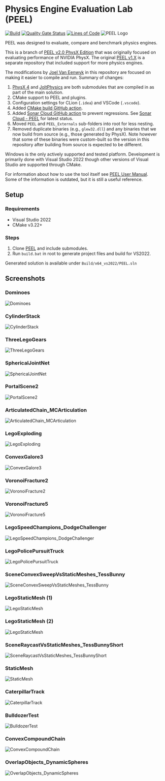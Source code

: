 # Physics Engine Evaluation Lab (PEEL)

[![Build](https://github.com/joelvaneenwyk/PEEL/actions/workflows/build.yml/badge.svg)](https://github.com/joelvaneenwyk/PEEL/actions/workflows/build.yml)
[![Quality Gate Status](https://sonarcloud.io/api/project_badges/measure?project=joelvaneenwyk_PEEL&metric=alert_status)](https://sonarcloud.io/summary/new_code?id=joelvaneenwyk_PEEL)
[![Lines of Code](https://sonarcloud.io/api/project_badges/measure?project=joelvaneenwyk_PEEL&metric=ncloc)](https://sonarcloud.io/summary/new_code?id=joelvaneenwyk_PEEL)
![PEEL Logo](./Media/peel.png)

PEEL was designed to evaluate, compare and benchmark physics engines.

This is a branch of [PEEL v2.0 PhysX Edition](https://github.com/Pierre-Terdiman/PEEL_PhysX_Edition) that was originally focused on evaluating performance of NVIDIA PhysX. The original [PEEL v1.X](https://github.com/Pierre-Terdiman/PEEL) is a separate repository that included support for more physics engines.

The modifications by [Joel Van Eenwyk](https://github.com/joelvaneenwyk) in this repository are focused on making it easier to compile and run. Summary of changes:

1. [PhysX 4](https://github.com/NVIDIAGameWorks/PhysX) and [JoltPhysics](https://github.com/jrouwe/JoltPhysics) are both submodules that are compiled in as part of the main solution.
2. CMake support to PEEL and plugins.
3. Configuration settings for CLion (`.idea`) and VSCode (`.vscode`).
4. Added [CMake build GitHub action](https://github.com/joelvaneenwyk/PEEL/actions/workflows/build.yml).
5. Added [Sonar Cloud GitHub action](https://github.com/joelvaneenwyk/PEEL/actions/workflows/sonar-cloud.yml) to prevent regressions. See [Sonar Cloud - PEEL](https://sonarcloud.io/summary/overall?id=joelvaneenwyk_PEEL) for latest status.
6. Moved `PEEL` and `PEEL_Externals` sub-folders into root for less nesting.
7. Removed duplicate binaries (e.g., `glew32.dll`) and any binaries that we now build from source (e.g., those generated by PhysX). Note however that some of these binaries were custom-built so the version in this repository after building from source is expected to be different.

Windows is the only actively supported and tested platform. Development is primarily done with Visual Studio 2022 though other versions of Visual Studio are supported through CMake.

For information about how to use the tool itself see [PEEL User Manual](./Docs/PEEL%20User%20Manual.md). Some of the information is outdated, but it is still a useful reference.

## Setup

### Requirements

- Visual Studio 2022
- CMake v3.22+

### Steps

1. Clone [PEEL](https://github.com/joelvaneenwyk/peel) and include submodules.
2. Run `build.bat` in root to generate project files and build for VS2022.

Generated solution is available under `Build/x64_vs2022/PEEL.sln`

## Screenshots

### Dominoes

![Dominoes](./Media/Screenshots/Screenshot00.jpg?raw=true)

### CylinderStack

![CylinderStack](./Media/Screenshots/Screenshot01.jpg?raw=true)

### ThreeLegoGears

![ThreeLegoGears](./Media/Screenshots/Screenshot02.jpg?raw=true)

### SphericalJointNet

![SphericalJointNet](./Media/Screenshots/Screenshot03.jpg?raw=true)

### PortalScene2

![PortalScene2](./Media/Screenshots/Screenshot04.jpg?raw=true)

### ArticulatedChain_MCArticulation

![ArticulatedChain_MCArticulation](./Media/Screenshots/Screenshot05.jpg?raw=true)

### LegoExploding

![LegoExploding](./Media/Screenshots/Screenshot06.jpg?raw=true)

### ConvexGalore3

![ConvexGalore3](./Media/Screenshots/Screenshot07.jpg?raw=true)

### VoronoiFracture2

![VoronoiFracture2](./Media/Screenshots/Screenshot08.jpg?raw=true)

### VoronoiFracture5

![VoronoiFracture5](./Media/Screenshots/Screenshot09.jpg?raw=true)

### LegoSpeedChampions_DodgeChallenger

![LegoSpeedChampions_DodgeChallenger](./Media/Screenshots/Screenshot10.jpg?raw=true)

### LegoPolicePursuitTruck

![LegoPolicePursuitTruck](./Media/Screenshots/Screenshot11.jpg?raw=true)

### SceneConvexSweepVsStaticMeshes_TessBunny

![SceneConvexSweepVsStaticMeshes_TessBunny](./Media/Screenshots/Screenshot12.jpg?raw=true)

### LegoStaticMesh (1)

![LegoStaticMesh](./Media/Screenshots/Screenshot13.jpg?raw=true)

### LegoStaticMesh (2)

![LegoStaticMesh](./Media/Screenshots/Screenshot14.jpg?raw=true)

### SceneRaycastVsStaticMeshes_TessBunnyShort

![SceneRaycastVsStaticMeshes_TessBunnyShort](./Media/Screenshots/Screenshot15.jpg?raw=true)

### StaticMesh

![StaticMesh](./Media/Screenshots/Screenshot16.jpg?raw=true)

### CaterpillarTrack

![CaterpillarTrack](./Media/Screenshots/Screenshot17.jpg?raw=true)

### BulldozerTest

![BulldozerTest](./Media/Screenshots/Screenshot18.jpg?raw=true)

### ConvexCompoundChain

![ConvexCompoundChain](./Media/Screenshots/Screenshot19.jpg?raw=true)

### OverlapObjects_DynamicSpheres

![OverlapObjects_DynamicSpheres](./Media/Screenshots/Screenshot20.jpg?raw=true)
